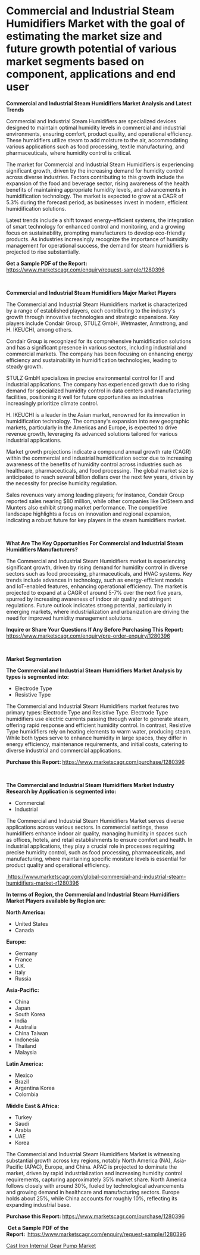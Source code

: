 <p><h1>Commercial and Industrial Steam Humidifiers Market with the goal of estimating the market size and future growth potential of various market segments based on component, applications and end user</h1></p><p><strong>Commercial and Industrial Steam Humidifiers Market Analysis and Latest Trends</strong></p>
<p><p>Commercial and Industrial Steam Humidifiers are specialized devices designed to maintain optimal humidity levels in commercial and industrial environments, ensuring comfort, product quality, and operational efficiency. These humidifiers utilize steam to add moisture to the air, accommodating various applications such as food processing, textile manufacturing, and pharmaceuticals, where humidity control is critical.</p><p>The market for Commercial and Industrial Steam Humidifiers is experiencing significant growth, driven by the increasing demand for humidity control across diverse industries. Factors contributing to this growth include the expansion of the food and beverage sector, rising awareness of the health benefits of maintaining appropriate humidity levels, and advancements in humidification technology. The market is expected to grow at a CAGR of 5.3% during the forecast period, as businesses invest in modern, efficient humidification solutions.</p><p>Latest trends include a shift toward energy-efficient systems, the integration of smart technology for enhanced control and monitoring, and a growing focus on sustainability, prompting manufacturers to develop eco-friendly products. As industries increasingly recognize the importance of humidity management for operational success, the demand for steam humidifiers is projected to rise substantially.</p></p>
<p><strong>Get a Sample PDF of the Report:&nbsp;</strong> <a href="https://www.marketscagr.com/enquiry/request-sample/1280396?utm_campaign=3199&utm_medium=2&utm_source=Github&utm_content=ia&utm_term=24032025&utm_id=commercial-and-industrial-steam-humidifiers">https://www.marketscagr.com/enquiry/request-sample/1280396</a></p>
<p>&nbsp;</p>
<p><strong>Commercial and Industrial Steam Humidifiers Major Market Players</strong></p>
<p><p>The Commercial and Industrial Steam Humidifiers market is characterized by a range of established players, each contributing to the industry's growth through innovative technologies and strategic expansions. Key players include Condair Group, STULZ GmbH, Wetmaster, Armstrong, and H. IKEUCHI, among others.</p><p>Condair Group is recognized for its comprehensive humidification solutions and has a significant presence in various sectors, including industrial and commercial markets. The company has been focusing on enhancing energy efficiency and sustainability in humidification technologies, leading to steady growth.</p><p>STULZ GmbH specializes in precise environmental control for IT and industrial applications. The company has experienced growth due to rising demand for specialized humidity control in data centers and manufacturing facilities, positioning it well for future opportunities as industries increasingly prioritize climate control.</p><p>H. IKEUCHI is a leader in the Asian market, renowned for its innovation in humidification technology. The company's expansion into new geographic markets, particularly in the Americas and Europe, is expected to drive revenue growth, leveraging its advanced solutions tailored for various industrial applications.</p><p>Market growth projections indicate a compound annual growth rate (CAGR) within the commercial and industrial humidification sector due to increasing awareness of the benefits of humidity control across industries such as healthcare, pharmaceuticals, and food processing. The global market size is anticipated to reach several billion dollars over the next few years, driven by the necessity for precise humidity regulation.</p><p>Sales revenues vary among leading players; for instance, Condair Group reported sales nearing $80 million, while other companies like DriSteem and Munters also exhibit strong market performance. The competitive landscape highlights a focus on innovation and regional expansion, indicating a robust future for key players in the steam humidifiers market.</p></p>
<p>&nbsp;</p>
<p><strong>What Are The Key Opportunities For Commercial and Industrial Steam Humidifiers Manufacturers?</strong></p>
<p><p>The Commercial and Industrial Steam Humidifiers market is experiencing significant growth, driven by rising demand for humidity control in diverse sectors such as food processing, pharmaceuticals, and HVAC systems. Key trends include advances in technology, such as energy-efficient models and IoT-enabled features, enhancing operational efficiency. The market is projected to expand at a CAGR of around 5-7% over the next five years, spurred by increasing awareness of indoor air quality and stringent regulations. Future outlook indicates strong potential, particularly in emerging markets, where industrialization and urbanization are driving the need for improved humidity management solutions.</p></p>
<p><strong>Inquire or Share Your Questions If Any Before Purchasing This Report:</strong> <a href="https://www.marketscagr.com/enquiry/pre-order-enquiry/1280396?utm_campaign=3199&utm_medium=2&utm_source=Github&utm_content=ia&utm_term=24032025&utm_id=commercial-and-industrial-steam-humidifiers">https://www.marketscagr.com/enquiry/pre-order-enquiry/1280396</a></p>
<p>&nbsp;</p>
<p><strong>Market Segmentation</strong></p>
<p><strong>The Commercial and Industrial Steam Humidifiers Market Analysis by types is segmented into:</strong></p>
<p><ul><li>Electrode Type</li><li>Resistive Type</li></ul></p>
<p><p>The Commercial and Industrial Steam Humidifiers market features two primary types: Electrode Type and Resistive Type. Electrode Type humidifiers use electric currents passing through water to generate steam, offering rapid response and efficient humidity control. In contrast, Resistive Type humidifiers rely on heating elements to warm water, producing steam. While both types serve to enhance humidity in large spaces, they differ in energy efficiency, maintenance requirements, and initial costs, catering to diverse industrial and commercial applications.</p></p>
<p><strong>Purchase this Report:&nbsp;</strong><a href="https://www.marketscagr.com/purchase/1280396?utm_campaign=3199&utm_medium=2&utm_source=Github&utm_content=ia&utm_term=24032025&utm_id=commercial-and-industrial-steam-humidifiers">https://www.marketscagr.com/purchase/1280396</a></p>
<p>&nbsp;</p>
<p><strong>The Commercial and Industrial Steam Humidifiers Market Industry Research by Application is segmented into:</strong></p>
<p><ul><li>Commercial</li><li>Industrial</li></ul></p>
<p><p>The Commercial and Industrial Steam Humidifiers Market serves diverse applications across various sectors. In commercial settings, these humidifiers enhance indoor air quality, managing humidity in spaces such as offices, hotels, and retail establishments to ensure comfort and health. In industrial applications, they play a crucial role in processes requiring precise humidity control, such as food processing, pharmaceuticals, and manufacturing, where maintaining specific moisture levels is essential for product quality and operational efficiency.</p></p>
<p><a href="https://www.marketscagr.com/global-commercial-and-industrial-steam-humidifiers-market-r1280396?utm_campaign=3199&utm_medium=2&utm_source=Github&utm_content=ia&utm_term=24032025&utm_id=commercial-and-industrial-steam-humidifiers">&nbsp;https://www.marketscagr.com/global-commercial-and-industrial-steam-humidifiers-market-r1280396</a></p>
<p><strong>In terms of Region, the Commercial and Industrial Steam Humidifiers Market Players available by Region are:</strong></p>
<p>
    <p> <strong> North America: </strong>
        <ul>
            <li>United States</li>
            <li>Canada</li>
        </ul>
        </p> 
    <p> <strong> Europe: </strong>
        <ul>
            <li>Germany</li>
            <li>France</li>
            <li>U.K.</li>
            <li>Italy</li>
            <li>Russia</li>
        </ul>
        </p> 
    <p> <strong> Asia-Pacific: </strong>
        <ul>
            <li>China</li>
            <li>Japan</li>
            <li>South Korea</li>
            <li>India</li>
            <li>Australia</li>
            <li>China Taiwan</li>
            <li>Indonesia</li>
            <li>Thailand</li>
            <li>Malaysia</li>
        </ul>
        </p> 
    <p> <strong> Latin America: </strong>
        <ul>
            <li>Mexico</li>
            <li>Brazil</li>
            <li>Argentina Korea</li>
            <li>Colombia</li>
        </ul>
        </p> 
    <p> <strong> Middle East & Africa: </strong>
        <ul>
            <li>Turkey</li>
            <li>Saudi</li>
            <li>Arabia</li>
            <li>UAE</li>
            <li>Korea</li>
        </ul>
    </p>
    </p>
<p><p>The Commercial and Industrial Steam Humidifiers Market is witnessing substantial growth across key regions, notably North America (NA), Asia-Pacific (APAC), Europe, and China. APAC is projected to dominate the market, driven by rapid industrialization and increasing humidity control requirements, capturing approximately 35% market share. North America follows closely with around 30%, fueled by technological advancements and growing demand in healthcare and manufacturing sectors. Europe holds about 25%, while China accounts for roughly 10%, reflecting its expanding industrial base.</p></p>
<p><strong>Purchase this Report: </strong><a href="https://www.marketscagr.com/purchase/1280396?utm_campaign=3199&utm_medium=2&utm_source=Github&utm_content=ia&utm_term=24032025&utm_id=commercial-and-industrial-steam-humidifiers">https://www.marketscagr.com/purchase/1280396</a></p>
<p>&nbsp;<strong>Get a Sample PDF of the Report:&nbsp;&nbsp;</strong><a href="https://www.marketscagr.com/enquiry/request-sample/1280396?utm_campaign=3199&utm_medium=2&utm_source=Github&utm_content=ia&utm_term=24032025&utm_id=commercial-and-industrial-steam-humidifiers">https://www.marketscagr.com/enquiry/request-sample/1280396</a></p>
<p><strong></strong></p>
<p><p><a href="https://github.com/daphnyvashdi/Market-Research-Report-List-1/blob/main/cast-iron-internal-gear-pump-market.md?utm_campaign=3199&utm_medium=2&utm_source=Github&utm_content=ia&utm_term=24032025&utm_id=commercial-and-industrial-steam-humidifiers">Cast Iron Internal Gear Pump Market</a></p></p>